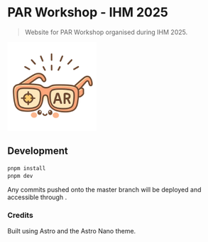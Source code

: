 # PAR Workshop - IHM 2025
> Website for PAR Workshop organised during IHM 2025.

<img src="public/favicon-par-cute.png" width="200">

## Development 
```bash
pnpm install
pnpm dev
```
Any commits pushed onto the master branch will be deployed and accessible through <url to be defined>.

### Credits
Built using Astro and the Astro Nano theme. 